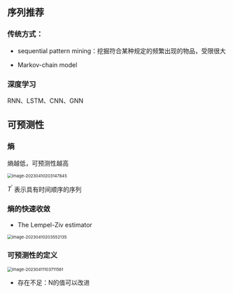 ## 序列推荐

### 传统方式：

- sequential  pattern  mining：挖掘符合某种规定的频繁出现的物品，受限很大

-  Markov-chain  model

### 深度学习

RNN、LSTM、CNN、GNN

## 可预测性

### 熵

熵越低，可预测性越高

<img src="C:\Users\19234\AppData\Roaming\Typora\typora-user-images\image-20230410203147845.png" alt="image-20230410203147845" style="zoom: 67%;" />

$T^{'}$ 表示具有时间顺序的序列

### 熵的快速收敛

- The  Lempel-Ziv estimator  

<img src="C:\Users\19234\AppData\Roaming\Typora\typora-user-images\image-20230410203552135.png" alt="image-20230410203552135" style="zoom:67%;" />

### 可预测性的定义

<img src="C:\Users\19234\AppData\Roaming\Typora\typora-user-images\image-20230411103711561.png" alt="image-20230411103711561" style="zoom:67%;" />

- 存在不足：N的值可以改进